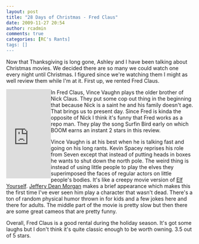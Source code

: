 ```yaml
---
layout: post
title: "28 Days of Christmas - Fred Claus"
date: 2009-11-27 20:54
author: rcadmin
comments: true
categories: [RC's Rants]
tags: []
---
```

Now that Thanksgiving is long gone, Ashley and I have been talking about Christmas movies. We decided there are so many we could watch one every night until Christmas. I figured since we're watching them I might as well review them while I'm at it. First up, we rented Fred Claus.

<iframe src="http://rcm.amazon.com/e/cm?lt1=_blank&bc1=000000&IS2=1&bg1=FFFFFF&fc1=000000&lc1=0000FF&t=bitsmack-20&o=1&p=8&l=as1&m=amazon&f=ifr&md=10FE9736YVPPT7A0FBG2&asins=B000YABV7W" style="width:120px;height:240px;" scrolling="no" marginwidth="0" marginheight="0" frameborder="0" align="left"></iframe>In Fred Claus, Vince Vaughn plays the older brother of Nick Claus. They put some cop out thing in the beginning that because Nick is a saint he and his family doesn't age. That brings us to present day. Since Fred is kinda the opposite of Nick I think it's funny that Fred works as a repo man. They play the song Surfin Bird early on which BOOM earns an instant 2 stars in this review.

Vince Vaughn is at his best when he is talking fast and going on his long rants. Kevin Spacey reprises his role from Seven except that instead of putting heads in boxes he wants to shut down the north pole. The weird thing is instead of using little people to play the elves they superimposed the faces of regular actors on little people's bodies. It's like a creepy movie version of <a href="http://www.elfyourself.com/">Elf Yourself</a>. <a href="http://www.imdb.com/name/nm0604747/">Jeffery Dean Morgan</a> makes a brief appearance which makes this the first time I've ever seen him play a character that wasn't dead. There's a ton of random physical humor thrown in for kids and a few jokes here and there for adults. The middle part of the movie is pretty slow but then there are some great cameos that are pretty funny. 

Overall, Fred Claus is a good rental during the holiday season. It's got some laughs but I don't think it's quite classic enough to be worth owning. 3.5 out of 5 stars.

